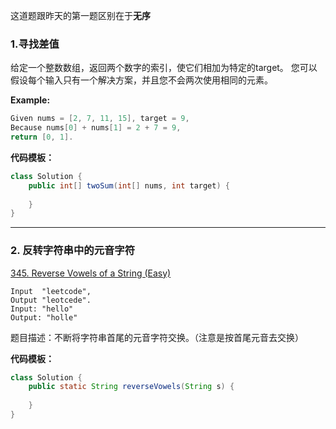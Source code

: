 这道题跟昨天的第一题区别在于**无序**
### 1.寻找差值

给定一个整数数组，返回两个数字的索引，使它们相加为特定的target。
您可以假设每个输入只有一个解决方案，并且您不会两次使用相同的元素。

**Example:**

```java
Given nums = [2, 7, 11, 15], target = 9,
Because nums[0] + nums[1] = 2 + 7 = 9,
return [0, 1].
```

**代码模板：**

```java
class Solution {
    public int[] twoSum(int[] nums, int target) {
    
    }
}
```


---
### 2. 反转字符串中的元音字符

[345. Reverse Vowels of a String (Easy)](https://leetcode.com/problems/reverse-vowels-of-a-string/description/)

```
Input  "leetcode", 
Output "leotcede".
Input: "hello"
Output: "holle"
```

题目描述：不断将字符串首尾的元音字符交换。（注意是按首尾元音去交换）

**代码模板：**
```java
class Solution {
    public static String reverseVowels(String s) {
    
    }
}
```

